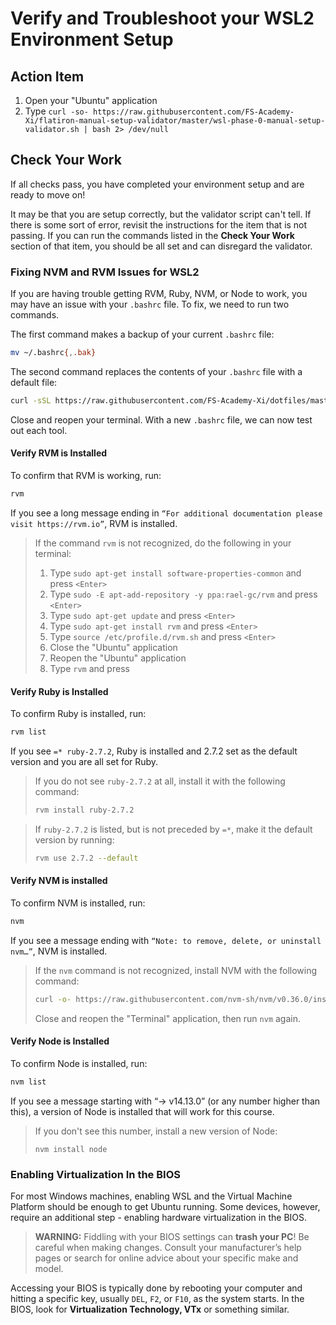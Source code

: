 # Verify and Troubleshoot your WSL2 Environment Setup

## Action Item

1. Open your "Ubuntu" application
2. Type `curl -so- https://raw.githubusercontent.com/FS-Academy-Xi/flatiron-manual-setup-validator/master/wsl-phase-0-manual-setup-validator.sh | bash 2> /dev/null`

## Check Your Work

If all checks pass, you have completed your environment setup and are ready to
move on!

It may be that you are setup correctly, but the validator script can't tell.
If there is some sort of error, revisit the instructions for the item that is
not passing. If you can run the commands listed in the **Check Your Work**
section of that item, you should be all set and can disregard the validator.

### Fixing NVM and RVM Issues for WSL2

If you are having trouble getting RVM, Ruby, NVM, or Node to work, you may
have an issue with your `.bashrc` file. To fix, we need to run two commands.

The first command makes a backup of your current `.bashrc` file:

```sh
mv ~/.bashrc{,.bak}
```

The second command replaces the contents of your `.bashrc` file with a default file:

```sh
curl -sSL https://raw.githubusercontent.com/FS-Academy-Xi/dotfiles/master/minimal-bashrc > ~/.bashrc
```

Close and reopen your terminal. With a new `.bashrc` file, we can now test out each tool.

#### Verify RVM is Installed

To confirm that RVM is working, run:

```sh
rvm
```

If you see a long message ending in `“For additional documentation please visit https://rvm.io”`, RVM is installed. 

> If the command `rvm` is not recognized, do the following in your terminal:
>
> 1. Type `sudo apt-get install software-properties-common` and press `<Enter>`
> 2. Type `sudo -E apt-add-repository -y ppa:rael-gc/rvm` and press `<Enter>`
> 3. Type `sudo apt-get update` and press `<Enter>`
> 4. Type `sudo apt-get install rvm` and press `<Enter>`
> 5. Type `source /etc/profile.d/rvm.sh` and press `<Enter>`
> 6. Close the "Ubuntu" application
> 7. Reopen the "Ubuntu" application
> 8. Type `rvm` and press <Enter>

#### Verify Ruby is Installed

To confirm Ruby is installed, run:

```sh
rvm list
```

If you see `=* ruby-2.7.2`, Ruby is installed and 2.7.2 set as the default version and you are all set for Ruby.

> If you do not see `ruby-2.7.2` at all, install it with the following command:
> 
> ```sh
> rvm install ruby-2.7.2
> ```

> If `ruby-2.7.2` is listed, but is not preceded by `=*`, make it the default version by running:
> 
> ```sh
> rvm use 2.7.2 --default
> ```

#### Verify NVM is installed

To confirm NVM is installed, run:

```sh
nvm
```

If you see a message ending with `“Note: to remove, delete, or uninstall nvm…”`, NVM is installed. 

> If the `nvm` command is not recognized, install NVM with the following command:
> 
> ```sh
> curl -o- https://raw.githubusercontent.com/nvm-sh/nvm/v0.36.0/install.sh | bash
> ```
>
> Close and reopen the "Terminal" application, then run `nvm` again.

#### Verify Node is Installed

To confirm Node is installed, run:

```sh
nvm list
```

If you see a message starting with “-> v14.13.0” (or any number higher than this), a version of Node is installed that will work for this course. 

> If you don't see this number, install a new version of Node:
> 
> ```
> nvm install node
> ```

### Enabling Virtualization In the BIOS

For most Windows machines, enabling WSL and the Virtual Machine Platform should be enough to
get Ubuntu running. Some devices, however, require an additional step - enabling hardware
virtualization in the BIOS.

> **WARNING:** Fiddling with your BIOS settings can **trash your PC**! Be careful when making
> changes. Consult your manufacturer’s help pages or search for online advice about your
> specific make and model.

Accessing your BIOS is typically done by rebooting your computer and hitting a specific key,
usually `DEL`, `F2`, or `F10`, as the system starts. In the BIOS, look for **Virtualization
Technology, VTx** or something similar.

<!-- ## Troubleshooting

Below are some options to try for specific issues.

### RVM Is Producing Errors or Warnings

1. Close your terminal, reopen it, and try the `rvm list` command.

2. If you see a warning regarding the `PATH`, try running the following
   first:

   ```sh
   rvm use 2.7.2
   rvm --default use 2.7.2
   ```

   Close and reopen the terminal again, and rerun `rvm list`.

3. If RVM is not found when you run `rvm list`, try reinstalling RVM:

    ```sh
    curl -sSL https://get.rvm.io | bash -s stable --ruby --auto-dotfiles
    ```

    You may get an error regarding keys with further
    commands to try, including the following:

    ```sh
    gpg --keyserver hkp://pool.sks-keyservers.net --recv-keys 409B6B1796C275462A1703113804BB82D39DC0E3 7D2BAF1CF37B13E2069D6956105BD0E739499BDB

    or if it fails:

    command curl -sSL https://rvm.io/mpapis.asc | gpg --import -
    command curl -sSL https://rvm.io/pkuczynski.asc | gpg --import -
    ```

   Try each of these, followed by the previous `curl` command to install RVM.

4. If RVM is found but continues to produce errors, try uninstalling with:

   ```sh
   rvm implode
   ```

   This command will remove RVM entirely. Follow the instructions in Step 3 to reinstall RVM.

### `learn whoami` Command Not Found / `learn` Produces `oj.bundle` Error

1. Close your terminal window, reopen it, and try the `learn whoami` command
   again.

2. Run the command `rvm list`. If RVM is not found, follow the steps in the
   previous troubleshooting section on installing RVM. If you see a warning
   regarding `PATH`, try running the following first:

   ```sh
   rvm use 2.7.2
   rvm --default use 2.7.2
   ```

   Then reinstall the Learn gem and test it again with:

   ```sh
   gem install learn-co
   learn whoami
   ```

3. If the `learn` command continues to fail, but RVM is working fine, try
   reinstalling RVM by first using the following command:

   ```sh
   rvm implode
   ```

   Then rerunning the RVM install script:

   ```sh
   curl -sSL https://get.rvm.io | bash -s stable --ruby --auto-dotfiles
   ```

   Once RVM is installed, try reinstalling and testing the `learn-co` gem.

4. If you are still unable to run `learn whoami`, try the following:

   ```sh
   bundle clean --force
   gem install learn-co
   gem install bundler
   ```

   The `bundle clean --force` command will clear out any gems that have already been installed. At the moment,
   you will only need the `learn-co` and `bundler` gems, so this reinstalls
   them.

### `learn` Commands Produce `psych` Gem Errors

This error is typically due to issues in the `~/.learn-config` file. 

1.  Run `code ~/.learn-config`. This file should only have three lines in it, 
    similar to the example below:

    ```sh
    ---
    :learn_directory: "/Users/< username >/academyxi/code"
    :editor: code
    ```

2.  Check for any typos or extra content. Make sure the `:learn_directory` path
    is valid and has your computer's username after `/Users/`. You can confirm this
    name by running `echo $HOME`. 

3.  Save the `.learn-config` file and try running `learn whoami`.  -->

##
